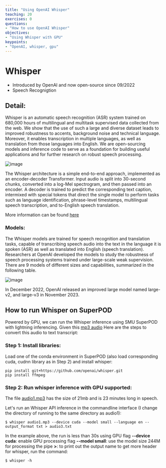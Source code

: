 ```yaml
---
title: "Using OpenAI Whisper"
teaching: 20
exercises: 0
questions:
- "How to use OpenAI Whisper"
objectives:
- "Using Whisper with GPU"
keypoints:
- "OpenAI, whisper, gpu"
---
```


# Whisper
- Introduced by OpenAI and now open-source since 09/2022
- Speech Recognigtion


## Detail:

Whisper is an automatic speech recognition (ASR) system trained on 680,000 hours of multilingual and multitask supervised data collected from the web. We show that the use of such a large and diverse dataset leads to improved robustness to accents, background noise and technical language. Moreover, it enables transcription in multiple languages, as well as translation from those languages into English. We are open-sourcing models and inference code to serve as a foundation for building useful applications and for further research on robust speech processing.

![image](https://github.com/user-attachments/assets/aa8e6c55-1e61-4983-982c-3cb446d76b60)

The Whisper architecture is a simple end-to-end approach, implemented as an encoder-decoder Transformer. Input audio is split into 30-second chunks, converted into a log-Mel spectrogram, and then passed into an encoder. A decoder is trained to predict the corresponding text caption, intermixed with special tokens that direct the single model to perform tasks such as language identification, phrase-level timestamps, multilingual speech transcription, and to-English speech translation.

More information can be found [here](https://openai.com/index/whisper/)



### Models:
The Whisper models are trained for speech recognition and translation tasks, capable of transcribing speech audio into the text in the language it is spoken (ASR) as well as translated into English (speech translation). Researchers at OpenAI developed the models to study the robustness of speech processing systems trained under large-scale weak supervision. There are 9 models of different sizes and capabilities, summarized in the following table.

![image](https://github.com/user-attachments/assets/38f3bca6-854a-4f31-8aa6-ce0027a51cf9)

In December 2022, OpenAI released an improved large model named large-v2, and large-v3 in November 2023.

## How to run Whisper on SuperPOD
Powered by GPU, we can run the Whisper inference using SMU SuperPOD with lightning inferencing.
Given this [mp3 audio](https://github.com/vuminhtue/SMU_SuperPOD_101/blob/master/data/audio1.mp3)
Here are the steps to convert this audio to text transcript:

### Step 1: Install libraries:
Load one of the conda environment in SuperPOD (also load corresponding cuda, cudnn library as in Step 2) and install whisper:

```
pip install git+https://github.com/openai/whisper.git
pip install ffmpeg
```

### Step 2: Run whisper inference with GPU supported:

The file [audio1.mp3](https://github.com/vuminhtue/SMU_SuperPOD_101/blob/master/data/audio1.mp3) has the size of 21mb and is 23 minutes long in speech.

Let's run an Whisper API inference in the commandline interface (I change the directory of running to the same directory as audio1):

```
$ whisper audio1.mp3 --device cuda --model small --language en --output_format txt > audio3.txt
```

In the example above, the run is less than 30s using GPU
flag **--device cuda**: enable GPU processing
flag **--model small**: use the model size 244M for processing
the pipe **>**: to print out the output name
to get more header for whisper, run the command:

```
$ whisper -h
```


